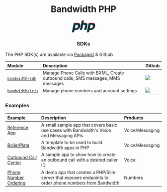 <div align="center">

# Bandwidth PHP

<img src="https://github.com/Bandwidth/examples/raw/README-UPDATE/.readme_images/php.png" width="15%">

### SDKs

</div>


The PHP SDK(s) are available via [Packagist](https://packagist.org/) & Github

| Module                                                            | Description                                                                     | Github                                                                                        |
|:------------------------------------------------------------------|:--------------------------------------------------------------------------------|:----------------------------------------------------------------------------------------------|
| [`bandwidth/sdk`](https://packagist.org/packages/bandwidth/sdk)   | Manage Phone Calls with BXML, Create outbound calls, SMS messages, MMS messages | [<img src="https://github.com/favicon.ico">](https://github.com/Bandwidth/php-sdk)            |
| [`bandwidth/iris`](https://packagist.org/packages/bandwidth/iris) | Manage phone numbers and account settings                                       | [<img src="https://github.com/favicon.ico">](https://github.com/Bandwidth/php-bandwidth-iris) |

### Examples

| Example                                      | Description                                                                                            | Products        |
|:---------------------------------------------|:-------------------------------------------------------------------------------------------------------|:----------------|
| [Reference App](BandwidthReferenceApp)       | A small sample app that covers basic use cases with Bandwidth's Voice and Messaging APIs               | Voice/Messaging |
| [BoilerPlate](BoilerPlate)                   | A template to be used to build Bandwidth apps in PHP                                                   | Voice/Messaging |
| [Outbound Call Center](OutboundCallCenter)   | A sample app to show how to create an outbound call with a desired caller ID                           | Voice           |
| [Phone Number Ordering](PhoneNumberOrdering) | A demo app that creates a PHP/Slim server that exposes endpoints to order phone numbers from Bandwidth | Numbers         |